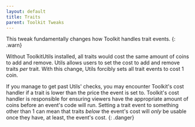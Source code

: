 ```yaml
---
layout: default
title: Traits
parent: Toolkit Tweaks
---
```


This tweak fundamentally changes how Toolkit handles trait events.
{: .warn}

Without ToolkitUtils installed, all traits would cost the same
amount of coins to add and remove. Utils allows users to set the
cost to add and remove traits *per* trait. With this change, Utils
forcibly sets all trait events to cost 1 coin.

If you manage to get past Utils' checks, you may encounter Toolkit's
cost handler if a trait is lower than the price the event is set to.
Toolkit's cost handler is responsible for ensuring viewers have the
appropriate amount of coins before an event's code will run. Setting
a trait event to something other than 1 can mean that traits *below*
the event's cost will *only* be usable once they have, at least, the
event's cost.
{: .danger}
